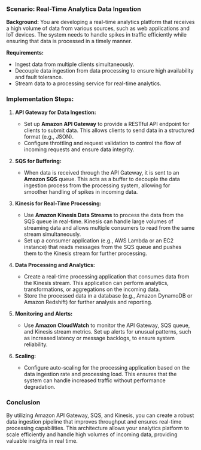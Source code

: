 ### Scenario: Real-Time Analytics Data Ingestion

**Background:**
You are developing a real-time analytics platform that receives a high volume of data from various sources, such as web applications and IoT devices. The system needs to handle spikes in traffic efficiently while ensuring that data is processed in a timely manner.

**Requirements:**
- Ingest data from multiple clients simultaneously.
- Decouple data ingestion from data processing to ensure high availability and fault tolerance.
- Stream data to a processing service for real-time analytics.

### Implementation Steps:

1. **API Gateway for Data Ingestion:**
   - Set up **Amazon API Gateway** to provide a RESTful API endpoint for clients to submit data. This allows clients to send data in a structured format (e.g., JSON).
   - Configure throttling and request validation to control the flow of incoming requests and ensure data integrity.

2. **SQS for Buffering:**
   - When data is received through the API Gateway, it is sent to an **Amazon SQS** queue. This acts as a buffer to decouple the data ingestion process from the processing system, allowing for smoother handling of spikes in incoming data.

3. **Kinesis for Real-Time Processing:**
   - Use **Amazon Kinesis Data Streams** to process the data from the SQS queue in real-time. Kinesis can handle large volumes of streaming data and allows multiple consumers to read from the same stream simultaneously.
   - Set up a consumer application (e.g., AWS Lambda or an EC2 instance) that reads messages from the SQS queue and pushes them to the Kinesis stream for further processing.

4. **Data Processing and Analytics:**
   - Create a real-time processing application that consumes data from the Kinesis stream. This application can perform analytics, transformations, or aggregations on the incoming data.
   - Store the processed data in a database (e.g., Amazon DynamoDB or Amazon Redshift) for further analysis and reporting.

5. **Monitoring and Alerts:**
   - Use **Amazon CloudWatch** to monitor the API Gateway, SQS queue, and Kinesis stream metrics. Set up alerts for unusual patterns, such as increased latency or message backlogs, to ensure system reliability.

6. **Scaling:**
   - Configure auto-scaling for the processing application based on the data ingestion rate and processing load. This ensures that the system can handle increased traffic without performance degradation.

### Conclusion
By utilizing Amazon API Gateway, SQS, and Kinesis, you can create a robust data ingestion pipeline that improves throughput and ensures real-time processing capabilities. This architecture allows your analytics platform to scale efficiently and handle high volumes of incoming data, providing valuable insights in real time.